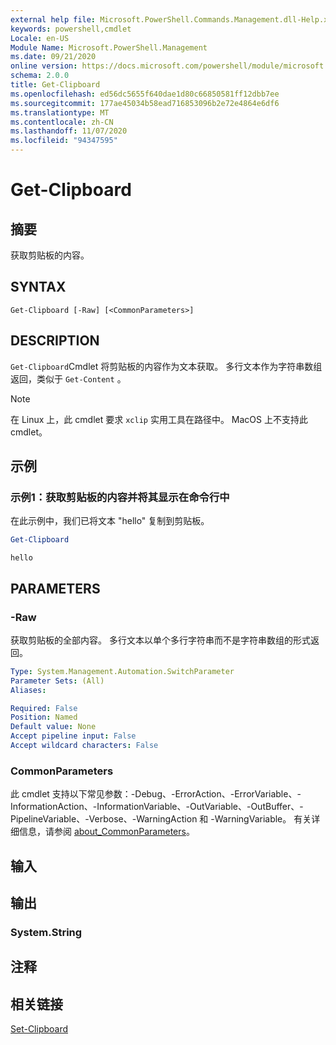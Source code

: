 ```yaml
---
external help file: Microsoft.PowerShell.Commands.Management.dll-Help.xml
keywords: powershell,cmdlet
Locale: en-US
Module Name: Microsoft.PowerShell.Management
ms.date: 09/21/2020
online version: https://docs.microsoft.com/powershell/module/microsoft.powershell.management/get-clipboard?view=powershell-7&WT.mc_id=ps-gethelp
schema: 2.0.0
title: Get-Clipboard
ms.openlocfilehash: ed56dc5655f640dae1d80c66850581ff12dbb7ee
ms.sourcegitcommit: 177ae45034b58ead716853096b2e72e4864e6df6
ms.translationtype: MT
ms.contentlocale: zh-CN
ms.lasthandoff: 11/07/2020
ms.locfileid: "94347595"
---
```

# Get-Clipboard

## 摘要
获取剪贴板的内容。

## SYNTAX

```
Get-Clipboard [-Raw] [<CommonParameters>]
```

## DESCRIPTION

`Get-Clipboard`Cmdlet 将剪贴板的内容作为文本获取。 多行文本作为字符串数组返回，类似于 `Get-Content` 。

> [!NOTE]
> 在 Linux 上，此 cmdlet 要求 `xclip` 实用工具在路径中。 MacOS 上不支持此 cmdlet。

## 示例

### 示例1：获取剪贴板的内容并将其显示在命令行中

在此示例中，我们已将文本 "hello" 复制到剪贴板。

```powershell
Get-Clipboard
```

```Output
hello
```

## PARAMETERS

### -Raw

获取剪贴板的全部内容。 多行文本以单个多行字符串而不是字符串数组的形式返回。

```yaml
Type: System.Management.Automation.SwitchParameter
Parameter Sets: (All)
Aliases:

Required: False
Position: Named
Default value: None
Accept pipeline input: False
Accept wildcard characters: False
```

### CommonParameters

此 cmdlet 支持以下常见参数：-Debug、-ErrorAction、-ErrorVariable、-InformationAction、-InformationVariable、-OutVariable、-OutBuffer、-PipelineVariable、-Verbose、-WarningAction 和 -WarningVariable。 有关详细信息，请参阅 [about_CommonParameters](https://go.microsoft.com/fwlink/?LinkID=113216)。

## 输入

## 输出

### System.String

## 注释

## 相关链接

[Set-Clipboard](Set-Clipboard.md)
